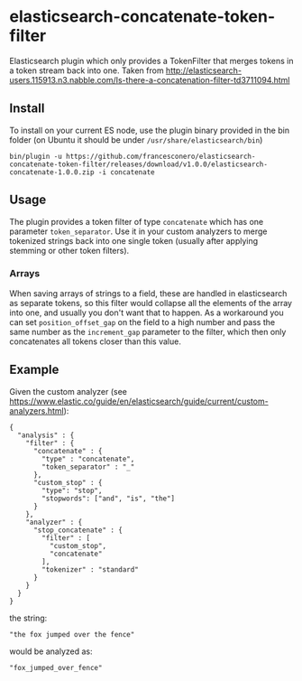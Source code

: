 # elasticsearch-concatenate-token-filter
Elasticsearch plugin which only provides a TokenFilter that merges tokens in a token stream back into one. Taken from http://elasticsearch-users.115913.n3.nabble.com/Is-there-a-concatenation-filter-td3711094.html

## Install
To install on your current ES node, use the plugin binary provided in the bin folder (on Ubuntu it should be under `/usr/share/elasticsearch/bin`)

    bin/plugin -u https://github.com/francesconero/elasticsearch-concatenate-token-filter/releases/download/v1.0.0/elasticsearch-concatenate-1.0.0.zip -i concatenate
    
## Usage
The plugin provides a token filter of type `concatenate` which has one parameter `token_separator`. Use it in your custom analyzers to merge tokenized strings back into one single token (usually after applying stemming or other token filters).
### Arrays
When saving arrays of strings to a field, these are handled in elasticsearch as separate tokens, so this filter would collapse all the elements of the array into one, and usually you don't want that to happen. As a workaround you can set `position_offset_gap` on the field to a high number and pass the same number as the `increment_gap` parameter to the filter, which then only concatenates all tokens closer than this value.

## Example
Given the custom analyzer (see https://www.elastic.co/guide/en/elasticsearch/guide/current/custom-analyzers.html):

    {
      "analysis" : {
        "filter" : {
          "concatenate" : {
            "type" : "concatenate",
            "token_separator" : "_"
          },
          "custom_stop" : {
            "type": "stop",
            "stopwords": ["and", "is", "the"]
          }
        },
        "analyzer" : {
          "stop_concatenate" : {
            "filter" : [
              "custom_stop",
              "concatenate"
            ],
            "tokenizer" : "standard"
          }
        }
      }
    }
    
the string:

    "the fox jumped over the fence"
    
would be analyzed as:

    "fox_jumped_over_fence"

